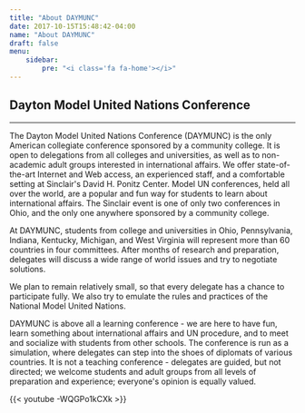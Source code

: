 ```yaml
---
title: "About DAYMUNC"
date: 2017-10-15T15:48:42-04:00
name: "About DAYMUNC"
draft: false
menu:
    sidebar:
        pre: "<i class='fa fa-home'></i>"
---
```


## Dayton Model United Nations Conference
---
The Dayton Model United Nations Conference (DAYMUNC) is the only American collegiate conference sponsored by a community college. It is open to delegations from all colleges and universities, as well as to non-academic adult groups interested in international affairs.
We offer state-of-the-art Internet and Web access, an experienced staff, and a comfortable setting at Sinclair's David H. Ponitz Center.
Model UN conferences, held all over the world, are a popular and fun way for students to learn about international affairs.
The Sinclair event is one of only two conferences in Ohio, and the only one anywhere sponsored by a community college.

At DAYMUNC, students from college and universities in Ohio, Pennsylvania, Indiana, Kentucky, Michigan, and West Virginia will represent more than 60 countries in four committees.
After months of research and preparation, delegates will discuss a wide range of world issues and try to negotiate solutions.

We plan to remain relatively small, so that every delegate has a chance to participate fully.
We also try to emulate the rules and practices of the National Model United Nations.

DAYMUNC is above all a learning conference - we are here to have fun, learn something about international affairs and UN procedure, and to meet and socialize with students from other schools.
The conference is run as a simulation, where delegates can step into the shoes of diplomats of various countries.
It is not a teaching conference - delegates are guided, but not directed; we welcome students and adult groups from all levels of preparation and experience; everyone's opinion is equally valued.

{{< youtube -WQGPo1kCXk >}}